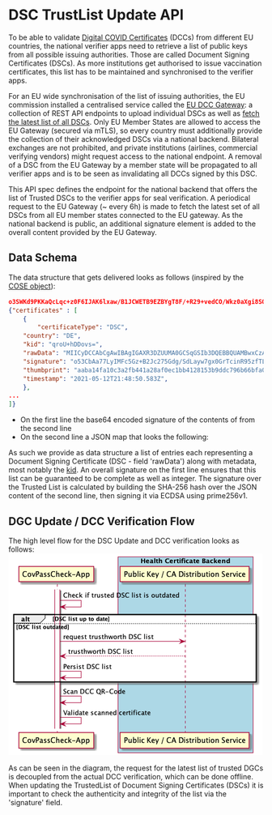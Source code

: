 # DSC TrustList Update API

To be able to validate [Digital COVID Certificates](https://ec.europa.eu/info/live-work-travel-eu/coronavirus-response/safe-covid-19-vaccines-europeans/eu-digital-covid-certificate_en) (DCCs) from different EU countries, the national verifier apps need to retrieve a list of public keys from all possible issuing authorities. Those are called Document Signing Certificates (DSCs).
As more institutions get authorised to issue vaccination certificates, this list has to be maintained and synchronised to the verifier apps.

For an EU wide synchronisation of the list of issuing authorities, the EU commission installed a centralised service called the [EU DCC Gateway](https://github.com/eu-digital-green-certificates/dgc-gateway): a collection of REST API endpoints to upload individual DSCs as well as [fetch the latest list of all DSCs](https://eu-digital-green-certificates.github.io/dgc-gateway/#/Trust%20Lists/downloadTrustList).
Only EU Member States are allowed to access the EU Gateway (secured via mTLS), so every country must additionally provide the collection of their acknowledged DSCs via a national backend.
Bilateral exchanges are not prohibited, and private institutions (airlines, commercial verifying vendors) might request access to the national endpoint.
A removal of a DSC from the EU Gateway by a member state will be propagated to all verifier apps and is to be seen as invalidating all DCCs signed by this DSC.

This API spec defines the endpoint for the national backend that offers the list of Trusted DSCs to the verifier apps for seal verification.
A periodical request to the EU Gateway (~ every 6h) is made to fetch the latest set of all DSCs from all EU member states connected to the EU gateway.
As the national backend is public, an additional signature element is added to the overall content provided by the EU Gateway.

## Data Schema

The data structure that gets delivered looks as follows (inspired by the [COSE object](https://cose-wg.github.io/cose-spec/#rfc.appendix.C.1)):

```json
o3SWKd9PKKaQcLqc+z0F6IJAK6lxaw/B1JCWETB9EZBYgT8F/+R29+vedCO/Wkz0aXgi8SOGkXIr2rW9fEk/Jg==
{"certificates" : [
    {
        "certificateType": "DSC",
    "country": "DE",
    "kid": "qroU+hDDovs=",
    "rawData": "MIICyDCCAbCgAwIBAgIGAXR3DZUUMA0GCSqGSIb3DQEBBQUAMBwxCzAJB ... Jpux30QRhsNZwkmEYSbRv+vp5/obgH1mL5ouoV5I=",
    "signature": "o53CbAa77LyIMFc5Gz+B2Jc275Gdg/SdLayw7gx0GrTcinR95zfTLr8nNHgJMYlX3rD8Y11zB/Osyt0...W+VIrYRGSEmgjGy2EwzvA5nVhsaA+/udnmbyQw9LjAOQ==",
    "thumbprint": "aaba14fa10c3a2fb441a28af0ec1bb4128153b9ddc796b66bfa04b02ea3e103e",
    "timestamp": "2021-05-12T21:48:50.583Z",
    },
...
]}
```

- On the first line the base64 encoded signature of the contents of from the second line
- On the second line a JSON map that looks the following:

As such we provide as data structure a list of entries each representing a Document Signing Certificate (DSC - field 'rawData') along with metadata, most notably the [kid](https://github.com/ehn-dcc-development/hcert-spec/blob/main/hcert_spec.md#333-key-identifier). An overall signature on the first line ensures that this list can be guaranteed to be complete as well as integer.
The signature over the Trusted List is calculated by building the SHA-256 hash over the JSON content of the second line, then signing it via ECDSA using prime256v1.

## DGC Update / DCC Verification Flow

The high level flow for the DSC Update and DCC verification looks as follows:
![](Ablaufdiagramm_validationFlowCertificate.png)

As can be seen in the diagram, the request for the latest list of trusted DGCs is decoupled from the actual DCC verification, which can be done offline.
When updating the TrustedList of Document Signing Certificates (DSCs) it is important to check the authenticity and integrity  of the list via the 'signature' field.
